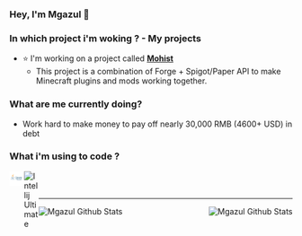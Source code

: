 ### Hey, I'm Mgazul 👋

### In which project i'm woking ? - My projects

- :star: I'm working on a project called [**Mohist**](https://github.com/Mohist-Community/Mohist) 
  - This project is a combination of Forge + Spigot/Paper API to make Minecraft plugins and mods working together.

### What are me currently doing?

- Work hard to make money to pay off nearly 30,000 RMB (4600+ USD) in debt

### What i'm using to code ?

<img align="left" alt="Java" width="26px" src="https://raw.githubusercontent.com/github/explore/80688e429a7d4ef2fca1e82350fe8e3517d3494d/topics/java/java.png" />
<img align="left" alt="Intellij Ultimate " width="26px" src="https://resources.jetbrains.com/storage/products/intellij-idea/img/meta/intellij-idea_logo_300x300.png" />
<br />
<br />

---

<img align="left" alt="Mgazul Github Stats" src="https://github-readme-stats.vercel.app/api/top-langs/?username=mgazul&show_icons=true&hide_border=true&theme=radical" />
<img align="right" alt="Mgazul Github Stats" src="https://github-readme-stats.vercel.app/api?username=mgazul&show_icons=true&hide_border=true&theme=radical" />
